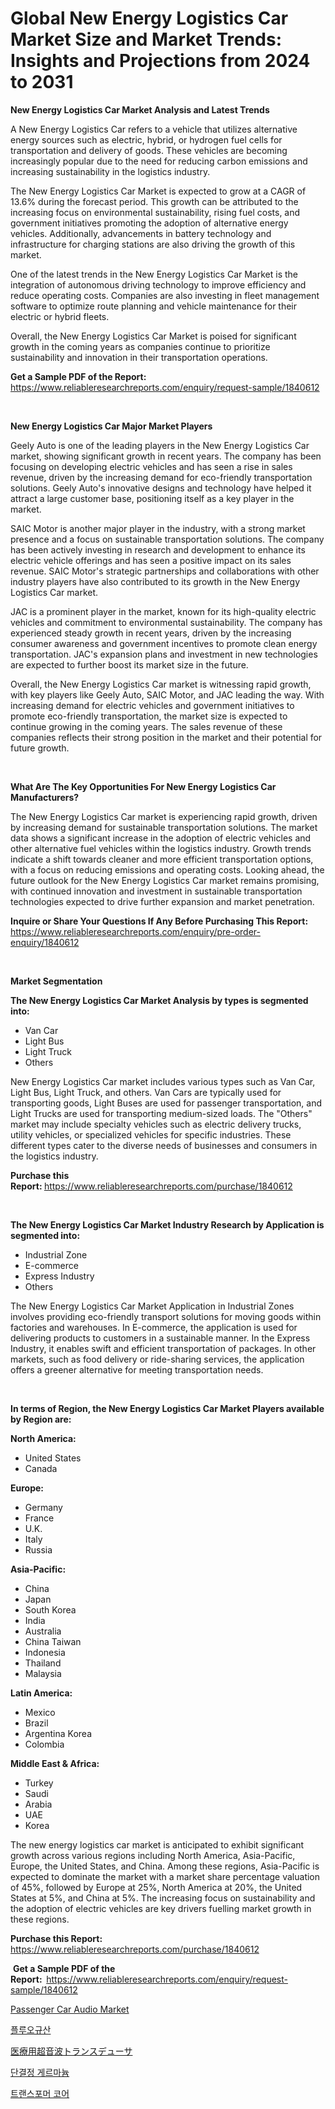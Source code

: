<p><h1>Global New Energy Logistics Car Market Size and Market Trends: Insights and Projections from 2024 to 2031</h1></p><p><strong>New Energy Logistics Car Market Analysis and Latest Trends</strong></p>
<p><p>A New Energy Logistics Car refers to a vehicle that utilizes alternative energy sources such as electric, hybrid, or hydrogen fuel cells for transportation and delivery of goods. These vehicles are becoming increasingly popular due to the need for reducing carbon emissions and increasing sustainability in the logistics industry.</p><p>The New Energy Logistics Car Market is expected to grow at a CAGR of 13.6% during the forecast period. This growth can be attributed to the increasing focus on environmental sustainability, rising fuel costs, and government initiatives promoting the adoption of alternative energy vehicles. Additionally, advancements in battery technology and infrastructure for charging stations are also driving the growth of this market.</p><p>One of the latest trends in the New Energy Logistics Car Market is the integration of autonomous driving technology to improve efficiency and reduce operating costs. Companies are also investing in fleet management software to optimize route planning and vehicle maintenance for their electric or hybrid fleets.</p><p>Overall, the New Energy Logistics Car Market is poised for significant growth in the coming years as companies continue to prioritize sustainability and innovation in their transportation operations.</p></p>
<p><strong>Get a Sample PDF of the Report:&nbsp;</strong> <a href="https://www.reliableresearchreports.com/enquiry/request-sample/1840612">https://www.reliableresearchreports.com/enquiry/request-sample/1840612</a></p>
<p>&nbsp;</p>
<p><strong>New Energy Logistics Car Major Market Players</strong></p>
<p><p>Geely Auto is one of the leading players in the New Energy Logistics Car market, showing significant growth in recent years. The company has been focusing on developing electric vehicles and has seen a rise in sales revenue, driven by the increasing demand for eco-friendly transportation solutions. Geely Auto's innovative designs and technology have helped it attract a large customer base, positioning itself as a key player in the market.</p><p>SAIC Motor is another major player in the industry, with a strong market presence and a focus on sustainable transportation solutions. The company has been actively investing in research and development to enhance its electric vehicle offerings and has seen a positive impact on its sales revenue. SAIC Motor's strategic partnerships and collaborations with other industry players have also contributed to its growth in the New Energy Logistics Car market.</p><p>JAC is a prominent player in the market, known for its high-quality electric vehicles and commitment to environmental sustainability. The company has experienced steady growth in recent years, driven by the increasing consumer awareness and government incentives to promote clean energy transportation. JAC's expansion plans and investment in new technologies are expected to further boost its market size in the future.</p><p>Overall, the New Energy Logistics Car market is witnessing rapid growth, with key players like Geely Auto, SAIC Motor, and JAC leading the way. With increasing demand for electric vehicles and government initiatives to promote eco-friendly transportation, the market size is expected to continue growing in the coming years. The sales revenue of these companies reflects their strong position in the market and their potential for future growth.</p></p>
<p>&nbsp;</p>
<p><strong>What Are The Key Opportunities For New Energy Logistics Car Manufacturers?</strong></p>
<p><p>The New Energy Logistics Car market is experiencing rapid growth, driven by increasing demand for sustainable transportation solutions. The market data shows a significant increase in the adoption of electric vehicles and other alternative fuel vehicles within the logistics industry. Growth trends indicate a shift towards cleaner and more efficient transportation options, with a focus on reducing emissions and operating costs. Looking ahead, the future outlook for the New Energy Logistics Car market remains promising, with continued innovation and investment in sustainable transportation technologies expected to drive further expansion and market penetration.</p></p>
<p><strong>Inquire or Share Your Questions If Any Before Purchasing This Report:</strong> <a href="https://www.reliableresearchreports.com/enquiry/pre-order-enquiry/1840612">https://www.reliableresearchreports.com/enquiry/pre-order-enquiry/1840612</a></p>
<p>&nbsp;</p>
<p><strong>Market Segmentation</strong></p>
<p><strong>The New Energy Logistics Car Market Analysis by types is segmented into:</strong></p>
<p><ul><li>Van Car</li><li>Light Bus</li><li>Light Truck</li><li>Others</li></ul></p>
<p><p>New Energy Logistics Car market includes various types such as Van Car, Light Bus, Light Truck, and others. Van Cars are typically used for transporting goods, Light Buses are used for passenger transportation, and Light Trucks are used for transporting medium-sized loads. The "Others" market may include specialty vehicles such as electric delivery trucks, utility vehicles, or specialized vehicles for specific industries. These different types cater to the diverse needs of businesses and consumers in the logistics industry.</p></p>
<p><strong>Purchase this Report:&nbsp;</strong><a href="https://www.reliableresearchreports.com/purchase/1840612">https://www.reliableresearchreports.com/purchase/1840612</a></p>
<p>&nbsp;</p>
<p><strong>The New Energy Logistics Car Market Industry Research by Application is segmented into:</strong></p>
<p><ul><li>Industrial Zone</li><li>E-commerce</li><li>Express Industry</li><li>Others</li></ul></p>
<p><p>The New Energy Logistics Car Market Application in Industrial Zones involves providing eco-friendly transport solutions for moving goods within factories and warehouses. In E-commerce, the application is used for delivering products to customers in a sustainable manner. In the Express Industry, it enables swift and efficient transportation of packages. In other markets, such as food delivery or ride-sharing services, the application offers a greener alternative for meeting transportation needs.</p></p>
<p>&nbsp;</p>
<p><strong>In terms of Region, the New Energy Logistics Car Market Players available by Region are:</strong></p>
<p>
    <p> <strong> North America: </strong>
        <ul>
            <li>United States</li>
            <li>Canada</li>
        </ul>
        </p> 
    <p> <strong> Europe: </strong>
        <ul>
            <li>Germany</li>
            <li>France</li>
            <li>U.K.</li>
            <li>Italy</li>
            <li>Russia</li>
        </ul>
        </p> 
    <p> <strong> Asia-Pacific: </strong>
        <ul>
            <li>China</li>
            <li>Japan</li>
            <li>South Korea</li>
            <li>India</li>
            <li>Australia</li>
            <li>China Taiwan</li>
            <li>Indonesia</li>
            <li>Thailand</li>
            <li>Malaysia</li>
        </ul>
        </p> 
    <p> <strong> Latin America: </strong>
        <ul>
            <li>Mexico</li>
            <li>Brazil</li>
            <li>Argentina Korea</li>
            <li>Colombia</li>
        </ul>
        </p> 
    <p> <strong> Middle East & Africa: </strong>
        <ul>
            <li>Turkey</li>
            <li>Saudi</li>
            <li>Arabia</li>
            <li>UAE</li>
            <li>Korea</li>
        </ul>
    </p>
    </p>
<p><p>The new energy logistics car market is anticipated to exhibit significant growth across various regions including North America, Asia-Pacific, Europe, the United States, and China. Among these regions, Asia-Pacific is expected to dominate the market with a market share percentage valuation of 45%, followed by Europe at 25%, North America at 20%, the United States at 5%, and China at 5%. The increasing focus on sustainability and the adoption of electric vehicles are key drivers fuelling market growth in these regions.</p></p>
<p><strong>Purchase this Report: </strong><a href="https://www.reliableresearchreports.com/purchase/1840612">https://www.reliableresearchreports.com/purchase/1840612</a></p>
<p>&nbsp;<strong>Get a Sample PDF of the Report:&nbsp;&nbsp;</strong><a href="https://www.reliableresearchreports.com/enquiry/request-sample/1840612">https://www.reliableresearchreports.com/enquiry/request-sample/1840612</a></p>
<p><strong></strong></p>
<p><p><a href="https://github.com/Whitneyboyettebo9kiw7yr13/Market-Research-Report-List-1/blob/main/passenger-car-audio-market.md">Passenger Car Audio Market</a></p><p><a href="https://medium.com/@timothychapman46/%ED%94%8C%EB%A3%A8%EC%98%A4%EC%8B%A4%EB%A6%AC%EC%82%AC%EC%82%B0-%EC%8B%9C%EC%9E%A5-%EB%B6%84%EC%84%9D-%EC%97%B0%ED%8F%89%EA%B7%A0-%EC%84%B1%EC%9E%A5%EB%A5%A0-%EC%8B%9C%EC%9E%A5-%EC%84%B8%EB%B6%84%ED%99%94-%EB%B0%8F-%EA%B8%80%EB%A1%9C%EB%B2%8C-%EC%82%B0%EC%97%85-%EA%B0%9C%EC%9A%94-2ec5de50ab31">플루오규산</a></p><p><a href="https://medium.com/@danilocardozo_82/%E5%8C%BB%E7%99%82%E7%94%A8%E8%B6%85%E9%9F%B3%E6%B3%A2%E3%83%88%E3%83%A9%E3%83%B3%E3%82%B9%E3%83%87%E3%83%A5%E3%83%BC%E3%82%B5%E3%83%BC%E5%B8%82%E5%A0%B4%E3%81%AE%E5%B1%95%E6%9C%9B-%E5%B8%82%E5%A0%B4%E5%8B%95%E5%90%91-%E6%88%90%E9%95%B7-2024%E5%B9%B4%E3%81%8B%E3%82%892031%E5%B9%B4%E3%81%BE%E3%81%A7%E3%81%AE%E4%BA%88%E6%B8%AC-0a45fff260bf">医療用超音波トランスデューサ</a></p><p><a href="https://medium.com/@timothychapman46/%EB%8B%A8%EA%B2%B0%EC%A0%95-%EC%A0%80%EB%A7%88%EB%8A%84-%EC%8B%9C%EC%9E%A5-%EA%B7%9C%EB%AA%A8%EB%8A%94-%EA%B8%80%EB%A1%9C%EB%B2%8C-%EC%82%B0%EC%97%85%EC%97%90%EC%84%9C-%EC%B5%9C%EA%B3%A0%EC%9D%98-%EB%A7%88%EC%BC%80%ED%8C%85-%EC%B1%84%EB%84%90%EC%9D%84-%EB%B3%B4%EC%97%AC%EC%A4%8D%EB%8B%88%EB%8B%A4-77b663d43449">단결정 게르마늄</a></p><p><a href="https://github.com/vsn7qpua81q/Market-Research-Report-List-1/blob/main/7230833188817.md">트랜스포머 코어</a></p></p>